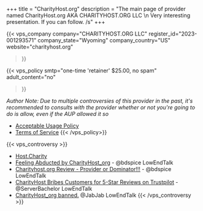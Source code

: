 +++
title = "CharityHost.org"
description = "The main page of provider named CharityHost.org AKA CHARITYHOST.ORG LLC \n Very interesting presentation. If you can follow. /s"
+++

{{< vps_company
company="CHARITYHOST.ORG LLC"
register_id="2023-001293571"
company_state="Wyoming"
company_country="US"
website="charityhost.org"
>}}

{{< vps_policy 
smtp="one-time 'retainer' $25.00, no spam"
adult_content="no"
>}}

*Author Note: Due to multiple controversies of this provider in the past, it's recommended to consults with the provider whether or not you're going to do is allow, even if the AUP allowed it so*

* [Acceptable Usage Policy](https://charityhost.org/acceptable-use-policy/)
* [Terms of Service](https://charityhost.org/terms-of-service/)
{{< /vps_policy>}}


{{< vps_controversy >}}
* [Host.Charity](https://host.charity)
* [Feeling Abducted by CharityHost_org](https://lowendtalk.com/discussion/203962/feeling-abducted-by-charityhost-org) - @bdspice LowEndTalk
* [Charityhost.org Review - Provider or Dominator!!!](https://lowendtalk.com/discussion/204781/charityhost-org-review-provider-or-dominator) - @bdspice LowEndTalk
* [CharityHost Bribes Customers for 5-Star Reviews on Trustpilot](https://lowendtalk.com/discussion/204985/charityhost-bribes-customers-for-5-star-reviews-on-trustpilot) - @ServerBachelor LowEndTalk
* [CharityHost_org banned.](https://lowendtalk.com/discussion/205015/charityhost-org-banned) @JabJab LowEndTalk
{{< /vps_controversy >}}
